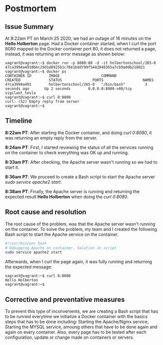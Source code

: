 # Postmortem

## Issue Summary

At 8:22am PT on March 25 2020, we had an outage of 16 minutes on the **Hello Holberton** page. Had a Docker container started, when I curl the port 8080 mapped to the Docker container port 80, it does not returned a page, instead, it was returning an error message as shown below:

```
vagrant@vagrant:~$ docker run -p 8080:80 -d -it holbertonschool/265-0
47ca3994a4910bbc29d1d8925b1c70e1bdd799f5442040365a7cb9a0db218021
vagrant@vagrant:~$ docker ps
CONTAINER ID        IMAGE                   COMMAND             CREATED             STATUS              PORTS                  NAMES
47ca3994a491        holbertonschool/265-0   "/bin/bash"         3 seconds ago       Up 2 seconds        0.0.0.0:8080->80/tcp   vigilant_tesla
vagrant@vagrant:~$ curl 0:8080
curl: (52) Empty reply from server
vagrant@vagrant:~$
```

## Timeline

**8:22am PT**: After starting the Docker container, and doing *curl 0:8080*, it was returning an empty reply from the server.

**8:24am PT**: First, I started reviewing the status of all the services running on the container to check everything was OK up and running.

**8:33am PT**: After checking, the Apache server wasn't running so we had to start it.

**8:36am PT**: We proceed to create a Bash script to start the Apache server *sudo service apache2 start*.

**8:38am PT**: Finally, the Apache server is running and returning the expected result **Hello Holberton** when doing the *curl 0:8080*.

## Root cause and resolution

The root cause of the problem, was that the Apache server wasn't running on the container. To solve the problem, my team and I created the following Bash script to start the Apache service on the container. 

```bash
#!/usr/bin/env bash
# Debugging Apache on container. Solution in script
sudo service apache2 start
```

Afterwards, when I curl the page again, it was fully running and returning the expected message:
```
vagrant@vagrant:~$ curl 0:8080
Hello Holberton
vagrant@vagrant:~$
```

## Corrective and preventative measures

To prevent this type of inconvenients, we are creating a Bash script that has to be runned everytime we initialize a Docker container with the basics steps that has to be done including: Starting the Apache/Nginx service, Starting the MYSQL service, amoung others that have to be done again and again on every container.
Also, every page has to be tested after each configuration, update or change made on containers or servers.
